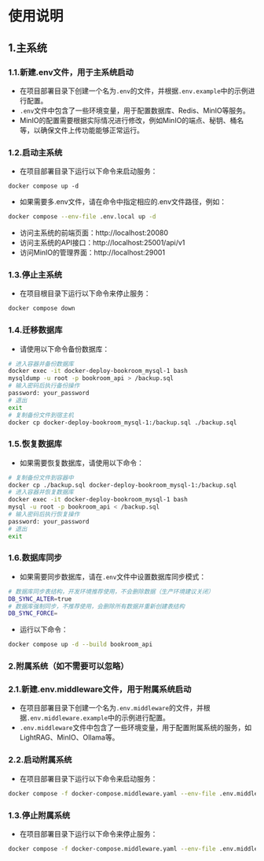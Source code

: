 
# 使用说明

## 1.主系统
### 1.1.新建.env文件，用于主系统启动
- 在项目部署目录下创建一个名为`.env`的文件，并根据`.env.example`中的示例进行配置。
- `.env`文件中包含了一些环境变量，用于配置数据库、Redis、MinIO等服务。
- MinIO的配置需要根据实际情况进行修改，例如MinIO的端点、秘钥、桶名等，以确保文件上传功能能够正常运行。

### 1.2.启动主系统
- 在项目部署目录下运行以下命令来启动服务：
```
docker compose up -d
```
- 如果需要多.env文件，请在命令中指定相应的.env文件路径，例如：
```bash
docker compose --env-file .env.local up -d
```
- 访问主系统的前端页面：http://localhost:20080
- 访问主系统的API接口：http://localhost:25001/api/v1
- 访问MinIO的管理界面：http://localhost:29001

### 1.3.停止主系统
- 在项目根目录下运行以下命令来停止服务：
```bash
docker compose down
```
### 1.4.迁移数据库
- 请使用以下命令备份数据库：
```bash
# 进入容器并备份数据库
docker exec -it docker-deploy-bookroom_mysql-1 bash
mysqldump -u root -p bookroom_api > /backup.sql
# 输入密码后执行备份操作
password: your_password
# 退出
exit
# 复制备份文件到宿主机
docker cp docker-deploy-bookroom_mysql-1:/backup.sql ./backup.sql
```
### 1.5.恢复数据库
- 如果需要恢复数据库，请使用以下命令：
```bash
# 复制备份文件到容器中
docker cp ./backup.sql docker-deploy-bookroom_mysql-1:/backup.sql
# 进入容器并恢复数据库
docker exec -it docker-deploy-bookroom_mysql-1 bash
mysql -u root -p bookroom_api < /backup.sql
# 输入密码后执行恢复操作
password: your_password
# 退出
exit

```
### 1.6.数据库同步
- 如果需要同步数据库，请在`.env`文件中设置数据库同步模式：
```bash
# 数据库同步表结构，开发环境推荐使用，不会删除数据（生产环境建议关闭）
DB_SYNC_ALTER=true
# 数据库强制同步，不推荐使用，会删除所有数据并重新创建表结构
DB_SYNC_FORCE=
```
- 运行以下命令：
```bash
docker compose up -d --build bookroom_api
```

### 2.附属系统（如不需要可以忽略）
### 2.1.新建.env.middleware文件，用于附属系统启动
- 在项目部署目录下创建一个名为`.env.middleware`的文件，并根据`.env.middleware.example`中的示例进行配置。
- `.env.middleware`文件中包含了一些环境变量，用于配置附属系统的服务，如LightRAG、MinIO、Ollama等。

### 2.2.启动附属系统
- 在项目部署目录下运行以下命令来启动服务：
```bash
docker compose -f docker-compose.middleware.yaml --env-file .env.middleware up -d
```
### 1.3.停止附属系统
- 在项目部署目录下运行以下命令来停止服务：
```bash
docker compose -f docker-compose.middleware.yaml --env-file .env.middleware down
```

